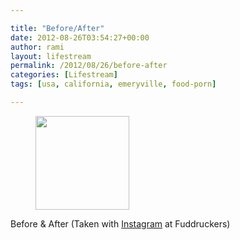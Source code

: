 ```yaml
---

title: "Before/After" 
date: 2012-08-26T03:54:27+00:00
author: rami
layout: lifestream 
permalink: /2012/08/26/before-after
categories: [Lifestream]
tags: [usa, california, emeryville, food-porn]

---
```


<div id='gallery-39' class='gallery galleryid-1922 gallery-columns-3 gallery-size-thumbnail'>
  <figure class='gallery-item'> 
  
  <div class='gallery-icon landscape'>
    <a href='http://139.59.20.41/2012/08/26/before-after-taken-with-instagram-at/attachment/1923/'><img width="150" height="150" src="http://139.59.20.41/wp-content/uploads/2012/08/tumblr_m9cg6rBv8S1qb4qlko1_1280-150x150.jpg" class="attachment-thumbnail size-thumbnail" alt="" srcset="http://139.59.20.41/wp-content/uploads/2012/08/tumblr_m9cg6rBv8S1qb4qlko1_1280-150x150.jpg 150w, http://139.59.20.41/wp-content/uploads/2012/08/tumblr_m9cg6rBv8S1qb4qlko1_1280-300x300.jpg 300w, http://139.59.20.41/wp-content/uploads/2012/08/tumblr_m9cg6rBv8S1qb4qlko1_1280-100x100.jpg 100w, http://139.59.20.41/wp-content/uploads/2012/08/tumblr_m9cg6rBv8S1qb4qlko1_1280.jpg 612w" sizes="100vw" /></a>
  </div></figure>
</div>

Before & After (Taken with [Instagram](http://instagram.com) at Fuddruckers)
